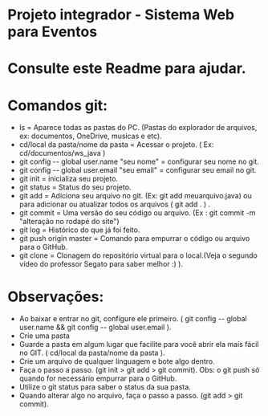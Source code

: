 # Projeto integrador - Sistema Web para Eventos 

# Consulte este Readme para ajudar.


# Comandos git: 

- ls = Aparece todas as pastas do PC. (Pastas do explorador de arquivos, ex: documentos, OneDrive, musicas e etc).
- cd/local da pasta/nome da pasta = Acessar o projeto. ( Ex: cd/documentos/ws_java )
- git config -- global user.name "seu nome" = configurar seu nome no git.
- git config -- global user.email "seu email" = configurar seu email no git.
- git init = inicializa seu projeto.
- git status = Status do seu projeto.
- git add = Adiciona seu arquivo no git. (Ex: git add meuarquivo.java) ou para adicionar ou atualizar todos os arquivos ( git add . ) .
- git commit = Uma versão do seu código ou arquivo. (Ex : git commit -m "alteração no rodapé do site")
- git log = Histórico do que já foi feito.
- git push origin master = Comando para empurrar o código ou arquivo para o GitHub.
- git clone = Clonagem do repositório virtual para o local.(Veja o segundo vídeo do professor Segato para saber melhor :)  ).

# Observações:

- Ao baixar e entrar no git, configure ele primeiro. (  git config -- global user.name   &&   git config -- global user.email ).
- Crie uma pasta
- Guarde a pasta em algum lugar que facilite para você abrir ela mais fácil no GIT. ( cd/local da pasta/nome da pasta ).
- Crie um arquivo de qualquer linguagem e bote algo dentro.
- Faça o passo a passo. (git init > git add > git commit). Obs: o git push só quando for necessário empurrar para o GitHub.
- Utilize o git status para saber o status da sua pasta.
- Quando alterar algo no arquivo, faça o passo a passo. (git add > git commit).


